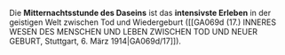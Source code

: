 
Die **Mitternachtsstunde des Daseins** ist das **intensivste Erleben** in der geistigen Welt zwischen Tod und Wiedergeburt ([[GA069d (17.) INNERES WESEN DES MENSCHEN UND LEBEN ZWISCHEN TOD UND NEUER GEBURT, Stuttgart, 6. März 1914|GA069d/17]]).
